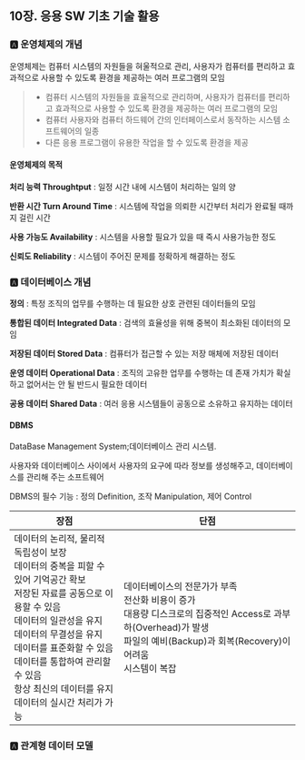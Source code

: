 ## 10장. 응용 SW 기초 기술 활용



### 🅰️ 운영체제의 개념

운영체제는 컴퓨터 시스템의 자원들을 혀울적으로 관리, 사용자가 컴퓨터를 편리하고 효과적으로 사용할 수 있도록 환경을 제공하는 여러 프로그램의 모임

> - 컴퓨터 시스템의 자원들을 효율적으로 관리하며, 사용자가 컴퓨터를 편리하고 효과적으로 사용할 수 있도록 환경을 제공하는 여러 프로그램의 모임
> - 컴퓨터 사용자와 컴퓨터 하드웨어 간의 인터페이스로서 동작하는 시스템 소프트웨어의 일종
> - 다른 응용 프로그램이 유용한 작업을 할 수 있도록 환경을 제공





#### 운영체제의 목적

**처리 능력 Throughtput** : 일정 시간 내에 시스템이 처리하는 일의 양

**반환 시간 Turn Around Time** : 시스템에 작업을 의뢰한 시간부터 처리가 완료될 때까지 걸린 시간

**사용 가능도 Availability** : 시스템을 사용할 필요가 있을 때 즉시 사용가능한 정도

**신뢰도 Reliability** : 시스템이 주어진 문제를 정확하게 해결하는 정도





### 🅰️ 데이터베이스 개념

**정의** : 특정 조직의 업무를 수행하는 데 필요한 상호 관련된 데이터들의 모임



**통합된 데이터 Integrated Data** : 검색의 효율성을 위해 중복이 최소화된 데이터의 모임

**저장된 데이터 Stored Data** : 컴퓨터가 접근할 수 있는 저장 매체에 저장된 데이터

**운영 데이터 Operational Data** : 조직의 고유한 업무를 수행하는 데 존재 가치가 확실하고 없어서는 안 될 반드시 필요한 데이터

**공용 데이터 Shared Data** : 여러 응용 시스템들이 공동으로 소유하고 유지하는 데이터



#### DBMS 

DataBase Management System;데이터베이스 관리 시스템. 

사용자와 데이터베이스 사이에서 사용자의 요구에 따라 정보를 생성해주고, 데이터베이스를 관리해 주는 소프트웨어

DBMS의 필수 기능 : 정의 Definition, 조작 Manipulation, 제어 Control



| 장점                                                         | 단점                                                         |
| ------------------------------------------------------------ | ------------------------------------------------------------ |
| 데이터의 논리적, 물리적 독립성이 보장<br />데이터의 중복을 피할 수 있어 기억공간 확보<br />저장된 자료를 공동으로 이용할 수 있음<br />데이터의 일관성을 유지<br />데이터의 무결성을 유지<br />데이터를 표준화할 수 있음<br />데이터를 통합하여 관리할 수 있음<br />항상 최신의 데이터를 유지<br />데이터의 실시간 처리가 가능 | 데이터베이스의 전문가가 부족<br />전산화 비용이 증가<br />대용량 디스크로의 집중적인 Access로 과부하(Overhead)가 발생<br />파일의 예비(Backup)과 회복(Recovery)이 어려움<br />시스템이 복잡 |





### 🅰️ 관계형 데이터 모델



